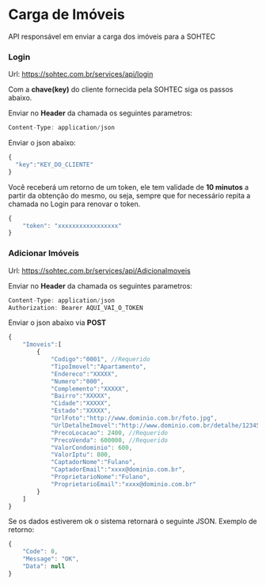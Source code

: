 # Carga de Imóveis
API responsável em enviar a carga dos imóveis para a SOHTEC

### Login
Url: https://sohtec.com.br/services/api/login

Com a **chave(key)** do cliente fornecida pela SOHTEC siga os passos abaixo.

Enviar no **Header** da chamada os seguintes parametros:
```javascript {.line-numbers}
Content-Type: application/json
```

Enviar o json abaixo:
```javascript {.line-numbers}
{
  "key":"KEY_DO_CLIENTE"
}
```

Você receberá um retorno de um token, ele tem validade de **10 minutos** a partir da obtenção do mesmo, ou seja, sempre que for necessário repita a chamada no Login para renovar o token.
```javascript {.line-numbers}
{
    "token": "xxxxxxxxxxxxxxxxx"
}
```

### Adicionar Imóveis
Url: https://sohtec.com.br/services/api/AdicionaImoveis

Enviar no **Header** da chamada os seguintes parametros:
```javascript {.line-numbers}
Content-Type: application/json
Authorization: Bearer AQUI_VAI_O_TOKEN
```
Enviar o json abaixo via **POST** 
```javascript {.line-numbers}
{
    "Imoveis":[
        {            
            "Codigo":"0001", //Requerido
            "TipoImovel":"Apartamento",
            "Endereco":"XXXXX",
            "Numero":"000",
            "Complemento":"XXXXX",
            "Bairro":"XXXXX",
            "Cidade":"XXXXX",
            "Estado":"XXXXX",
            "UrlFoto":"http://www.dominio.com.br/foto.jpg",
            "UrlDetalheImovel":"http://www.dominio.com.br/detalhe/12345",
            "PrecoLocacao": 2400, //Requerido
            "PrecoVenda": 600000, //Requerido
            "ValorCondominio": 600,
            "ValorIptu": 800,
            "CaptadorNome":"Fulano",
            "CaptadorEmail":"xxxx@dominio.com.br",
            "ProprietarioNome":"Fulano",
            "ProprietarioEmail":"xxxx@dominio.com.br"
        }        
    ]
}
```

Se os dados estiverem ok o sistema retornará o seguinte JSON.
Exemplo de retorno:
```javascript {.line-numbers}
{
    "Code": 0,
    "Message": "OK",
    "Data": null
}
```
